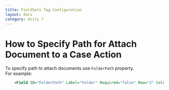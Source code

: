 ```yaml
---
title: FieldSets Tag Configuration
layout: docs
category: Unity 7
---
```


# How to Specify Path for Attach Document to a Case Action

To specify path to attach documents use `FolderPath` property.  
For example:

```xml
    <Field ID="FolderPath" Label="Folder" Required="false" Row="2" Column="1" FolderPath="/Shared Documents" Default="/Shared Documents"/>
```
